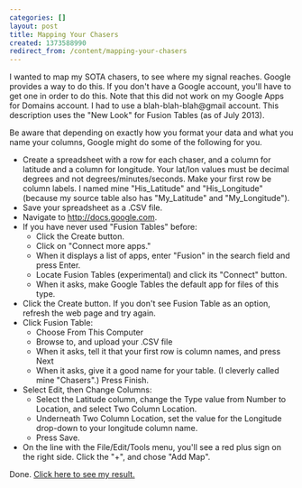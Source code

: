 ```yaml
---
categories: []
layout: post
title: Mapping Your Chasers
created: 1373588990
redirect_from: /content/mapping-your-chasers
---
```

I wanted to map my SOTA chasers, to see where my signal reaches.  Google provides a way to do this.  If you don't have a Google account, you'll have to get one in order to do this.  Note that this did not work on my Google Apps for Domains account.  I had to use a blah-blah-blah@gmail account.  This description uses the "New Look" for Fusion Tables (as of July 2013).

Be aware that depending on exactly how you format your data and what you name your columns, Google might do some of the following for you.

* Create a spreadsheet with a row for each chaser, and a column for latitude and a column for longitude.  Your lat/lon values must be decimal degrees and not degrees/minutes/seconds.  Make your first row be column labels. I named mine "His_Latitude" and "His_Longitude" (because my source table also has "My_Latitude" and "My_Longitude").
* Save your spreadsheet as a .CSV file.
* Navigate to http://docs.google.com.
* If you have never used "Fusion Tables" before:
    * Click the Create button.
    * Click on "Connect more apps."
    * When it displays a list of apps, enter "Fusion" in the search field and press Enter.
    * Locate Fusion Tables (experimental) and click its "Connect" button.
    * When it asks, make Google Tables the default app for files of this type.
* Click the Create button.  If you don't see Fusion Table as an option, refresh the web page and try again.
* Click Fusion Table:
    * Choose From This Computer
    * Browse to, and upload your .CSV file
    * When it asks, tell it that your first row is column names, and press Next
    * When it asks, give it a good name for your table. (I cleverly called mine "Chasers".)  Press Finish.
* Select Edit, then Change Columns:
    * Select the Latitude column, change the Type value from Number to Location, and select Two Column Location.
    * Underneath Two Column Location, set the value for the Longitude drop-down to your longitude column name.
    * Press Save.
* On the line with the File/Edit/Tools menu, you'll see a red plus sign on the right side.  Click the "+", and chose "Add Map".

Done.  [Click here to see my result.](https://www.google.com/fusiontables/DataSource?docid=1PLtAWg7QiN-zvECXXnOuMzKoM9snsMD7kupSit0#map:id=3)
